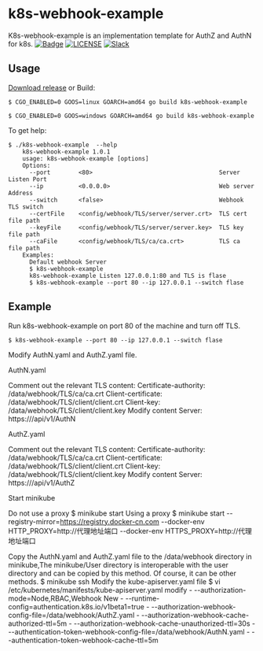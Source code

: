 k8s-webhook-example
========

K8s-webhook-example is an implementation template for AuthZ and AuthN for k8s.
[![Badge](https://img.shields.io/badge/link-996.icu-%23FF4D5B.svg)](https://996.icu/#/en_US)
[![LICENSE](https://img.shields.io/badge/license-Anti%20996-blue.svg)](https://github.com/996icu/996.ICU/blob/master/LICENSE)
[![Slack](https://img.shields.io/badge/slack-996icu-green.svg)](https://join.slack.com/t/996icu/shared_invite/enQtNTg4MjA3MzA1MzgxLWQyYzM5M2IyZmIyMTVjMzU5NTE5MGI5Y2Y2YjgwMmJiMWMxMWMzNGU3NDJmOTdhNmRlYjJlNjk5ZWZhNWIwZGM)

Usage
-----
[Download release](https://github.com/jamescun/switcher/releases) or Build:

    $ CGO_ENABLED=0 GOOS=linux GOARCH=amd64 go build k8s-webhook-example

    $ CGO_ENABLED=0 GOOS=windows GOARCH=amd64 go build k8s-webhook-example

To get help:

    $ ./k8s-webhook-example  --help
        k8s-webhook-example 1.0.1
        usage: k8s-webhook-example [options]
        Options:
          --port        <80>                                    Server Listen Port
          --ip          <0.0.0.0>                               Web server Address
          --switch      <false>                                 Webhook TLS switch
          --certFile    <config/webhook/TLS/server/server.crt>  TLS cert file path
          --keyFile     <config/webhook/TLS/server/server.key>  TLS key file path
          --caFile      <config/webhook/TLS/ca/ca.crt>          TLS ca file path
        Examples:
          Default webhook Server
          $ k8s-webhook-example
          k8s-webhook-example Listen 127.0.0.1:80 and TLS is flase  
          $ k8s-webhook-example --port 80 --ip 127.0.0.1 --switch flase

Example
-------
Run k8s-webhook-example on port 80 of the machine and turn off TLS.

    $ k8s-webhook-example --port 80 --ip 127.0.0.1 --switch flase

Modify AuthN.yaml and AuthZ.yaml file.

AuthN.yaml

Comment out the relevant TLS content:
    Certificate-authority: /data/webhook/TLS/ca/ca.crt
    Client-certificate: /data/webhook/TLS/client/client.crt
    Client-key: /data/webhook/TLS/client/client.key
Modify content
    Server: https://<k8s-webhook-example address>/api/v1/AuthN

AuthZ.yaml

Comment out the relevant TLS content:
    Certificate-authority: /data/webhook/TLS/ca/ca.crt
    Client-certificate: /data/webhook/TLS/client/client.crt
    Client-key: /data/webhook/TLS/client/client.key
Modify content
    Server: https://<k8s-webhook-example address>/api/v1/AuthZ

Start minikube

Do not use a proxy
    $ minikube start
Using a proxy
    $ minikube start --registry-mirror=https://registry.docker-cn.com --docker-env HTTP_PROXY=http://代理地址端口 --docker-env HTTPS_PROXY=http://代理地址端口

Copy the AuthN.yaml and AuthZ.yaml file to the /data/webhook directory in minikube,The minikube/User directory is interoperable with the user directory and can be copied by this method. Of course, it can be other methods.
    $ minikube ssh
Modify the kube-apiserver.yaml file
    $ vi /etc/kubernetes/manifests/kube-apiserver.yaml
modify
    - --authorization-mode=Node,RBAC,Webhook
New
    - --runtime-config=authentication.k8s.io/v1beta1=true
    - --authorization-webhook-config-file=/data/webhook/AuthZ.yaml
    - --authorization-webhook-cache-authorized-ttl=5m
    - --authorization-webhook-cache-unauthorized-ttl=30s
    - --authentication-token-webhook-config-file=/data/webhook/AuthN.yaml
    - --authentication-token-webhook-cache-ttl=5m
